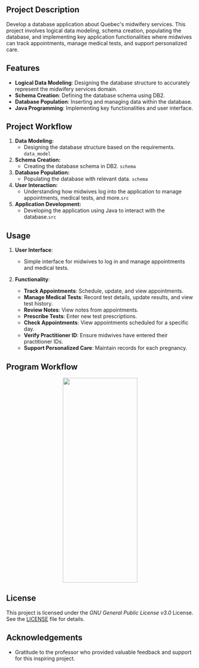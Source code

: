 ## Project Description
Develop a database application about Quebec's midwifery services. This project involves logical data modeling, schema creation, populating the database, and implementing key application functionalities where midwives can track appointments, manage medical tests, and support personalized care.

## Features

* **Logical Data Modeling**: Designing the database structure to accurately represent the midwifery services domain.
* **Schema Creation**: Defining the database schema using DB2.
* **Database Population**: Inserting and managing data within the database.
* **Java Programming**: Implementing key functionalities and user interface.

## Project Workflow

1. **Data Modeling:**
    * Designing the database structure based on the requirements. `data_model`
3. **Schema Creation:**
    * Creating the database schema in DB2. `schema`
5. **Database Population:**
    * Populating the database with relevant data. `schema`
7. **User Interaction:**
    * Understanding how midwives log into the application to manage appointments, medical tests, and more.`src`
9. **Application Development:**
    * Developing the application using Java to interact with the database.`src`


## Usage

1. **User Interface**:
    * Simple interface for midwives to log in and manage appointments and medical tests.

2. **Functionality**:
    * **Track Appointments**: Schedule, update, and view appointments.
    * **Manage Medical Tests**: Record test details, update results, and view test history.
    * **Review Notes**: View notes from appointments.
    * **Prescribe Tests**: Enter new test prescriptions.
    * **Check Appointments**: View appointments scheduled for a specific day.
    * **Verify Practitioner ID**: Ensure midwives have entered their practitioner IDs.
    * **Support Personalized Care**: Maintain records for each pregnancy.

## Program Workflow
<div style="text-align: center;">
<img src="https://github.com/alloveww/Supporting-Families/assets/82560523/03e790f3-fffb-45ba-9a67-57d3f328b257" width="200" height="550">
</div>

## License
This project is licensed under the *GNU General Public License v3.0* License. See the [LICENSE](./LICENSE) file for details.
## Acknowledgements
* Gratitude to the professor who provided valuable feedback and support for this inspiring project.
